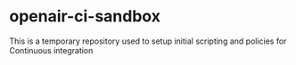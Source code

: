 # openair-ci-sandbox

This is a temporary repository used to setup initial scripting and policies for Continuous integration
